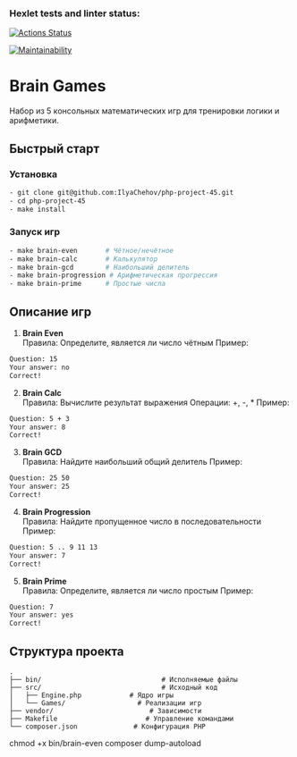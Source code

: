 ### Hexlet tests and linter status:
[![Actions Status](https://github.com/IlyaChehov/php-project-45/actions/workflows/hexlet-check.yml/badge.svg)](https://github.com/IlyaChehov/php-project-45/actions)

[![Maintainability](https://api.codeclimate.com/v1/badges/31162ffc71846d220bda/maintainability)](https://codeclimate.com/github/IlyaChehov/php-project-45/maintainability)

# Brain Games

Набор из 5 консольных математических игр для тренировки логики и арифметики.

## Быстрый старт

### Установка

```bash
- git clone git@github.com:IlyaChehov/php-project-45.git
- cd php-project-45
- make install
```

### Запуск игр
``` bash
- make brain-even       # Чётное/нечётное
- make brain-calc       # Калькулятор
- make brain-gcd        # Наибольший делитель
- make brain-progression # Арифметическая прогрессия
- make brain-prime      # Простые числа
```

## Описание игр
1. **Brain Even**  
Правила: Определите, является ли число чётным
Пример:
``` bash
Question: 15
Your answer: no
Correct!
```

2. **Brain Calc**  
Правила: Вычислите результат выражения
Операции: +, -, *
Пример:

``` bash
Question: 5 + 3
Your answer: 8
Correct!
```

3. **Brain GCD**  
Правила: Найдите наибольший общий делитель
Пример:

``` bash
Question: 25 50
Your answer: 25
Correct!
```

4. **Brain Progression**  
Правила: Найдите пропущенное число в последовательности
Пример:

``` bash
Question: 5 .. 9 11 13
Your answer: 7
Correct!
```

5. **Brain Prime**  
Правила: Определите, является ли число простым
Пример:

``` bash
Question: 7
Your answer: yes
Correct!
```

## Структура проекта

```plaintext
.
├── bin/                              # Исполняемые файлы
├── src/                              # Исходный код
│   ├── Engine.php            # Ядро игры
│   └── Games/                  # Реализации игр
├── vendor/                        # Зависимости
├── Makefile                      # Управление командами
└── composer.json              # Конфигурация PHP
```

chmod +x bin/brain-even
composer dump-autoload